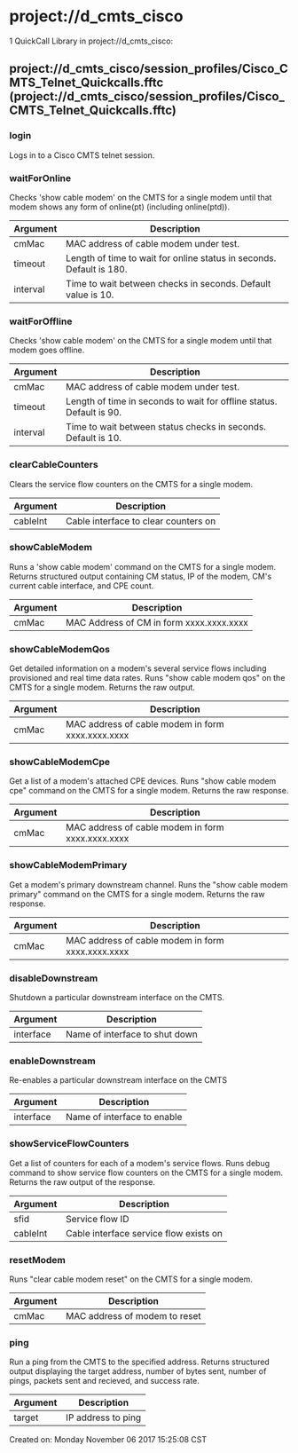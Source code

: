 # project://d_cmts_cisco
1 QuickCall Library in project://d_cmts_cisco:
## project://d_cmts_cisco/session_profiles/Cisco_CMTS_Telnet_Quickcalls.fftc (project://d_cmts_cisco/session_profiles/Cisco_CMTS_Telnet_Quickcalls.fftc)

### login
Logs in to a Cisco CMTS telnet session.
### waitForOnline
Checks 'show cable modem' on the CMTS for a single modem until that modem shows any form of online(pt) (including online(ptd)).

Argument | Description
------------ | -------------
cmMac | MAC address of cable modem under test. 
timeout | Length of time to wait for online status in seconds. Default is 180. 
interval | Time to wait between checks in seconds. Default value is 10.
### waitForOffline
Checks 'show cable modem' on the CMTS for a single modem until that modem goes offline.

Argument | Description
------------ | -------------
cmMac | MAC address of cable modem under test. 
timeout | Length of time in seconds to wait for offline status. Default is 90.
interval | Time to wait between status checks in seconds. Default is 10.
### clearCableCounters
Clears the service flow counters on the CMTS for a single modem. 

Argument | Description
------------ | -------------
cableInt | Cable interface to clear counters on
### showCableModem
Runs a 'show cable modem' command on the CMTS for a single modem. Returns structured output containing CM status, IP of the modem, CM's current cable interface, and CPE count. 

Argument | Description
------------ | -------------
cmMac | MAC Address of CM in form xxxx.xxxx.xxxx
### showCableModemQos
Get detailed information on a modem's several service flows including provisioned and real time data rates.
Runs "show cable modem qos" on the CMTS for a single modem. Returns the raw output. 

Argument | Description
------------ | -------------
cmMac | MAC address of cable modem in form xxxx.xxxx.xxxx
### showCableModemCpe
Get a list of a modem's attached CPE devices.
Runs "show cable modem cpe" command on the CMTS for a single modem. Returns the raw response. 

Argument | Description
------------ | -------------
cmMac | MAC address of cable modem in form xxxx.xxxx.xxxx
### showCableModemPrimary
Get a modem's primary downstream channel.
Runs the "show cable modem primary" command on the CMTS for a single modem. Returns the raw response. 

Argument | Description
------------ | -------------
cmMac | MAC address of cable modem in form xxxx.xxxx.xxxx
### disableDownstream
Shutdown a particular downstream interface on the CMTS.

Argument | Description
------------ | -------------
interface | Name of interface to shut down
### enableDownstream
Re-enables a particular downstream interface on the CMTS

Argument | Description
------------ | -------------
interface | Name of interface to enable
### showServiceFlowCounters
Get a list of counters for each of a modem's service flows.
Runs debug command to show service flow counters on the CMTS for a single modem. Returns the raw output of the response.

Argument | Description
------------ | -------------
sfid | Service flow ID
cableInt | Cable interface service flow exists on
### resetModem
Runs "clear cable modem <MAC> reset" on the CMTS for a single modem. 

Argument | Description
------------ | -------------
cmMac | MAC address of modem to reset
### ping
Run a ping from the CMTS to the specified address.
Returns structured output displaying the target address, number of bytes sent, number of pings, packets sent and recieved, and success rate. 

Argument | Description
------------ | -------------
target | IP address to ping
Created on: Monday November 06 2017 15:25:08 CST
